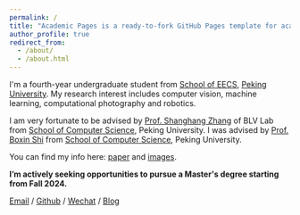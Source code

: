 ```yaml
---
permalink: /
title: "Academic Pages is a ready-to-fork GitHub Pages template for academic personal websites"
author_profile: true
redirect_from: 
  - /about/
  - /about.html
---
```


I'm a fourth-year undergraduate student from [School of EECS](https://eecs.pku.edu.cn/), [Peking University](https://www.pku.edu.cn/). My research interest includes computer vision, machine learning, computational photography and robotics.

I am very fortunate to be advised by [Prof. Shanghang Zhang](https://www.shanghangzhang.com/) of BLV Lab from [School of Computer Science](https://cs.pku.edu.cn/), Peking University. I was advised by [Prof. Boxin Shi](https://ci.idm.pku.edu.cn/) from [School of Computer Science](https://cs.pku.edu.cn/), Peking University.

You can find my info here: [paper](../assets/2025_ruledCutting.pdf) and [images](../assets/pic.png).

**I’m actively seeking opportunities to pursue a Master's degree starting from Fall 2024.**

[Email](mailto:qiudi@stu.pku.edu.cn) / [Github](https://github.com/QiuDi233) / [Wechat](../images/wechat.jpg) / [Blog](https://blog.csdn.net/qd1813100174?spm=1000.2115.3001.5343)
